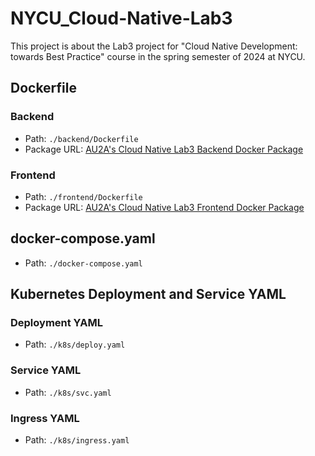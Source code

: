 # NYCU_Cloud-Native-Lab3

This project is about the Lab3 project for "Cloud Native Development: towards Best Practice" course in the spring semester of 2024 at NYCU.

## Dockerfile

### Backend
- Path: `./backend/Dockerfile`
- Package URL: [AU2A's Cloud Native Lab3 Backend Docker Package](https://github.com/users/AU2A/packages/container/package/nycu_cloud-native-lab3-backend)

### Frontend
- Path: `./frontend/Dockerfile`
- Package URL: [AU2A's Cloud Native Lab3 Frontend Docker Package](https://github.com/users/AU2A/packages/container/package/nycu_cloud-native-lab3-frontend)

## docker-compose.yaml
- Path: `./docker-compose.yaml`

## Kubernetes Deployment and Service YAML

### Deployment YAML
- Path: `./k8s/deploy.yaml`

### Service YAML
- Path: `./k8s/svc.yaml`

### Ingress YAML
- Path: `./k8s/ingress.yaml`
